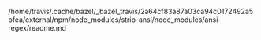 /home/travis/.cache/bazel/_bazel_travis/2a64cf83a87a03ca94c0172492a5bfea/external/npm/node_modules/strip-ansi/node_modules/ansi-regex/readme.md